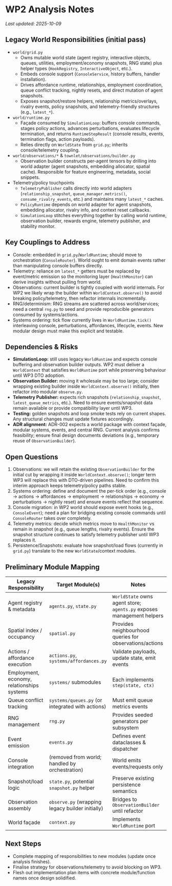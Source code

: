 # WP2 Analysis Notes

_Last updated: 2025-10-09_

## Legacy World Responsibilities (initial pass)
- `world/grid.py`
  - Owns mutable world state (agent registry, interactive objects, queues, utilities, employment/economy snapshots, RNG state) plus helper types (`HookRegistry`, `InteractiveObject`, etc.).
  - Embeds console support (`ConsoleService`, history buffers, handler installation).
  - Drives affordance runtime, relationships, employment coordination, queue conflict tracking, nightly resets, and direct mutation of agent snapshots.
  - Exposes snapshot/restore helpers, relationship metrics/overlays, rivalry events, policy snapshots, and telemetry-friendly structures (e.g., `latest_*`).
- `world/runtime.py`
  - Façade consumed by `SimulationLoop`: buffers console commands, stages policy actions, advances perturbations, evaluates lifecycle termination, and returns `RuntimeStepResult` (console results, events, termination flags, action payloads).
  - Relies directly on `WorldState` from `grid.py`; inherits console/telemetry coupling.
- `world/observations/*` & `townlet/observations/builder.py`
  - Observation builder constructs per-agent tensors by drilling into world adapter (agent snapshots, embedding allocator, spatial cache). Responsible for feature engineering, metadata, social snippets.
- Telemetry/policy touchpoints
  - `TelemetryPublisher` calls directly into world adapters (`relationship_snapshot`, `queue_manager.metrics()`, `consume_rivalry_events`, etc.) and maintains many `latest_*` caches.
  - `PolicyRuntime` depends on world adapter for agent snapshots, embedding allocator, rivalry info, and context reset callbacks.
  - `SimulationLoop` stitches everything together by calling world runtime, observation builder, rewards engine, telemetry publisher, and stability monitor.

## Key Couplings to Address
- Console: embedded in `grid.py`/`WorldRuntime`; should move to orchestration (`ConsoleRouter`). World ought to emit domain events rather than manipulating console buffers directly.
- Telemetry: reliance on `latest_*` getters must be replaced by event/metric emission so the monitoring layer (`HealthMonitor`) can derive insights without pulling from world.
- Observations: current builder is tightly coupled with world internals. For WP2 we likely wrap the builder within `WorldContext.observe()` to avoid breaking policy/telemetry, then refactor internals incrementally.
- RNG/determinism: RNG streams are scattered across world/services; need a central `rng.py` to seed and provide reproducible generators consumed by systems/actions.
- Systems ordering: tick flow currently lives in `WorldRuntime.tick()` interleaving console, perturbations, affordances, lifecycle, events. New modular design must make this explicit and testable.

## Dependencies & Risks
- **SimulationLoop:** still uses legacy `WorldRuntime` and expects console buffering and observation builder outputs. WP2 must deliver a `WorldContext` that satisfies `WorldRuntime` port while preserving behaviour until WP3 DTO adoption.
- **Observation Builder:** moving it wholesale may be too large; consider wrapping existing builder inside `WorldContext.observe()` initially, then refactor into modular `observe.py`.
- **Telemetry Publisher:** expects rich snapshots (`relationship_snapshot`, `latest_queue_metrics`, etc.). Need to ensure events/snapshot data remain available or provide compatibility layer until WP3.
- **Testing:** golden snapshots and loop smoke tests rely on current shapes. Any structural changes must update fixtures accordingly.
- **ADR alignment:** ADR-002 expects a world package with context façade, modular systems, events, and central RNG. Current analysis confirms feasibility; ensure final design documents deviations (e.g., temporary reuse of `ObservationBuilder`).

## Open Questions
1. Observations: we will retain the existing `ObservationBuilder` for the initial cut by wrapping it inside `WorldContext.observe()`; longer term WP3 will replace this with DTO-driven pipelines. Need to confirm this interim approach keeps telemetry/policy paths stable.
2. Systems ordering: define and document the per-tick order (e.g., console → actions → affordances → employment → relationships → economy → perturbations → nightly reset) and ensure events reflect that sequence.
3. Console migration: in WP2 world should expose event hooks (e.g., `ConsoleEvent`); need a plan for bridging existing console commands until `ConsoleRouter` takes over completely.
4. Telemetry metrics: decide which metrics move to `HealthMonitor` vs remain in snapshot (e.g., queue lengths, rivalry events). Ensure the snapshot structure continues to satisfy telemetry publisher until WP3 replaces it.
5. Persistence/Snapshots: evaluate how snapshot/load flows (currently in `grid.py`) translate to the new `WorldState`/context modules.

## Preliminary Module Mapping
| Legacy Responsibility | Target Module(s) | Notes |
| --- | --- | --- |
| Agent registry & metadata | `agents.py`, `state.py` | `WorldState` owns agent store; `agents.py` exposes management helpers |
| Spatial index / occupancy | `spatial.py` | Provides neighbourhood queries for observations/actions |
| Actions / affordance execution | `actions.py`, `systems/affordances.py` | Validate payloads, update state, emit events |
| Employment, economy, relationships systems | `systems/` submodules | Each implements `step(state, ctx)` |
| Queue conflict tracking | `systems/queues.py` (or integrated with actions) | Must emit queue metrics events |
| RNG management | `rng.py` | Provides seeded generators per subsystem |
| Event emission | `events.py` | Defines event dataclasses & dispatcher |
| Console integration | (removed from world; handled by orchestration) | World emits events/requests only |
| Snapshot/load logic | `state.py`, potential `snapshot.py` helper | Preserve existing persistence semantics |
| Observation assembly | `observe.py` (wrapping legacy builder initially) | Bridges to `ObservationBuilder` until refactor |
| World façade | `context.py` | Implements `WorldRuntime` port |

## Next Steps
- Complete mapping of responsibilities to new modules (update once analysis finishes).
- Finalise strategy for observations/telemetry to avoid blocking on WP3.
- Flesh out implementation plan items with concrete module/function names once design solidified.
